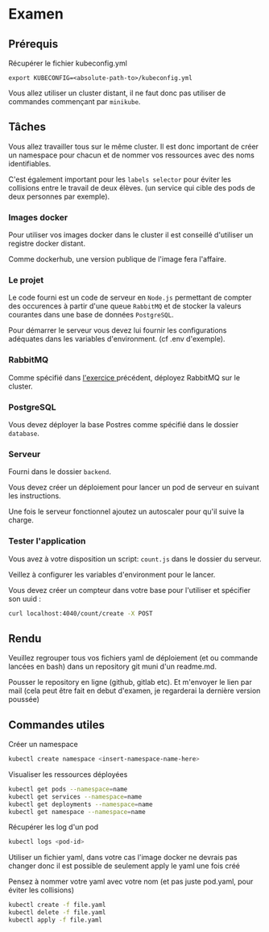 # Examen

## Prérequis

Récupérer le fichier kubeconfig.yml

```SH
export KUBECONFIG=<absolute-path-to>/kubeconfig.yml
```

Vous allez utiliser un cluster distant, il ne faut donc pas utiliser de commandes commençant par `minikube`.

## Tâches

Vous allez travailler tous sur le même cluster. Il est donc important de créer un namespace pour chacun et de nommer vos ressources avec des noms identifiables.

C'est également important pour les `labels selector` pour éviter les collisions entre le travail de deux élèves.
(un service qui cible des pods de deux personnes par exemple).

### Images docker

Pour utiliser vos images docker dans le cluster il est conseillé d'utiliser un registre docker distant.

Comme dockerhub, une version publique de l'image fera l'affaire.

### Le projet

Le code fourni est un code de serveur en `Node.js` permettant de compter des occurences à partir d'une queue `RabbitMQ` et de stocker la valeurs courantes dans une base de données `PostgreSQL`.

Pour démarrer le serveur vous devez lui fournir les configurations adéquates dans les variables d'environment. (cf .env d'exemple).

### RabbitMQ

Comme spécifié dans <a href="https://github.com/arthurescriou/k8s-exercice-eda" >l'exercice </a> précédent, déployez RabbitMQ sur le cluster.

### PostgreSQL

Vous devez déployer la base Postres comme spécifié dans le dossier `database`.

### Serveur

Fourni dans le dossier `backend`.

Vous devez créer un déploiement pour lancer un pod de serveur en suivant les instructions.

Une fois le serveur fonctionnel ajoutez un autoscaler pour qu'il suive la charge.

### Tester l'application

Vous avez à votre disposition un script: `count.js` dans le dossier du serveur.

Veillez à configurer les variables d'environment pour le lancer.

Vous devez créer un compteur dans votre base pour l'utiliser et spécifier son uuid :

```bash
curl localhost:4040/count/create -X POST
```

## Rendu

Veuillez regrouper tous vos fichiers yaml de déploiement (et ou commande lancées en bash) dans un repository git muni d'un readme.md.

Pousser le repository en ligne (github, gitlab etc).
Et m'envoyer le lien par mail (cela peut être fait en debut d'examen, je regarderai la dernière version poussée)

## Commandes utiles

Créer un namespace

```bash
kubectl create namespace <insert-namespace-name-here>
```

Visualiser les ressources déployées

```bash
kubectl get pods --namespace=name
kubectl get services --namespace=name
kubectl get deployments --namespace=name
kubectl get namespace --namespace=name
```

Récupérer les log d'un pod

```bash
kubectl logs <pod-id>
```

Utiliser un fichier yaml, dans votre cas l'image docker ne devrais pas changer donc il est possible de seulement apply le yaml une fois créé

Pensez à nommer votre yaml avec votre nom (et pas juste pod.yaml, pour éviter les collisions)

```bash
kubectl create -f file.yaml
kubectl delete -f file.yaml
kubectl apply -f file.yaml
```
